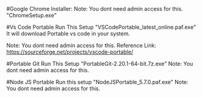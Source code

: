#Google Chrome Installer: 
Note: You dont need admin access for this.
"ChromeSetup.exe"

#Vs Code Portable
Run This Setup "VSCodePortable_latest_online.paf.exe"
It will download Portable vs code in your system.

Note: You dont need admin access for this.
Reference Link:
https://sourceforge.net/projects/vscode-portable/

#Portable Git
Run This Setup "PortableGit-2.20.1-64-bit.7z.exe"
Note: You dont need admin access for this.

#Node JS Portable
Run this setup "NodeJSPortable_5.7.0.paf.exe"
Note: You dont need admin access for this.



